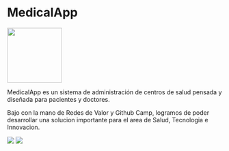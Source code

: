 # MedicalApp

<img src="https://firebasestorage.googleapis.com/v0/b/sector-salud-891d9.appspot.com/o/medicine-logo-png-1.png?alt=media&token=68ca0f7d-3e8c-47e4-9636-3dc862249935" width="128"/>

MedicalApp es un sistema de administración de centros de salud pensada y diseñada para pacientes y doctores.

Bajo con la mano de Redes de Valor y Github Camp, logramos de poder desarrollar una solucion importante para el area de Salud, Tecnologia e Innovacion.

<img src="https://firebasestorage.googleapis.com/v0/b/sector-salud-891d9.appspot.com/o/Redes_Valores.jpg?alt=media&token=c4532844-7921-4bea-bc7b-e7b5ac890bdc" />

<img src="https://firebasestorage.googleapis.com/v0/b/sector-salud-891d9.appspot.com/o/github_camp.png?alt=media&token=49c9709e-8f00-43ec-875e-378064ce1776">
